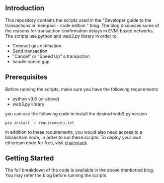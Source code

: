 ## Introduction

This repository contains the scripts used in the "Developer guide to the transactions in mempool - code edition " blog. The blog discusses some of the reasons for transaction confirmation delays in EVM-based networks. The scripts use python and web3.py library in order to,

* Conduct gas estimation
* Send transaction
* "Cancel" or "Speed Up" a transaction
* handle nonce gap

## Prerequisites

Before running the scripts, make sure you have the following requirements

* python v3.6 (or above)
* web3.py library

you can use the following code to install the desired web3.py version

```
pip install -r requirements.txt
```

In addition to these requirements, you would also need access to a blockchain node, in order to run these scripts. To deploy your own ethereum node for free, visit [chainstack](https://chainstack.com/)

## Getting Started

The full breakdown of the code is available in the above mentioned blog. You may refer the blog before running the scripts